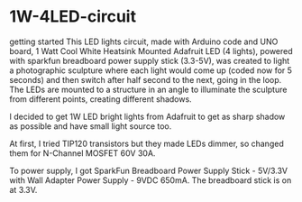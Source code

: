 # 1W-4LED-circuit
getting started
This LED lights circuit, made with Arduino code and UNO board, 1 Watt Cool White Heatsink Mounted Adafruit LED (4 lights), 
powered with sparkfun breadboard power supply stick (3.3-5V), was created to light a photographic sculpture where each light 
would come up (coded now for 5 seconds) and then switch after half second to the next, going in the loop. The LEDs are 
mounted to a structure in an angle to illuminate the sculpture from different points, creating different shadows.

I decided to get 1W LED bright lights from Adafruit to get as sharp shadow as possible and have small light source too. 

At first, I tried TIP120 transistors but they made LEDs dimmer, so changed them for N-Channel MOSFET 60V 30A.

To power supply, I got SparkFun Breadboard Power Supply Stick - 5V/3.3V with Wall Adapter Power Supply - 9VDC 650mA. 
The breadboard stick is on at 3.3V.

